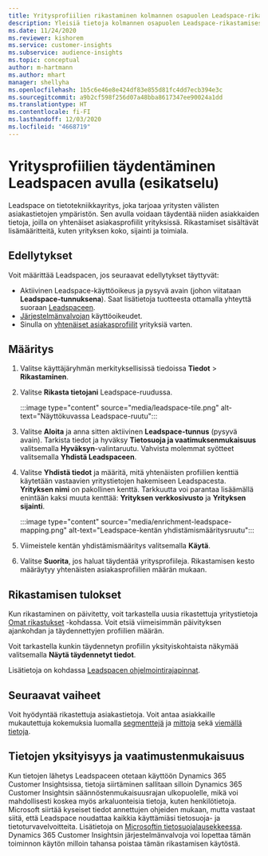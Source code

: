 ```yaml
---
title: Yritysprofiilien rikastaminen kolmannen osapuolen Leadspace-rikastamisella
description: Yleisiä tietoja kolmannen osapuolen Leadspace-rikastamisesta.
ms.date: 11/24/2020
ms.reviewer: kishorem
ms.service: customer-insights
ms.subservice: audience-insights
ms.topic: conceptual
author: m-hartmann
ms.author: mhart
manager: shellyha
ms.openlocfilehash: 1b5c6e46e8e424df83e855d81fc4dd7ecb394e3c
ms.sourcegitcommit: a9b2cf598f256d07a48bba8617347ee90024a1dd
ms.translationtype: HT
ms.contentlocale: fi-FI
ms.lasthandoff: 12/03/2020
ms.locfileid: "4668719"
---
```

# <a name="enrichment-of-company-profiles-with-leadspace-preview"></a>Yritysprofiilien täydentäminen Leadspacen avulla (esikatselu)

Leadspace on tietotekniikkayritys, joka tarjoaa yritysten välisten asiakastietojen ympäristön. Sen avulla voidaan täydentää niiden asiakkaiden tietoja, joilla on yhtenäiset asiakasprofiilit yrityksissä. Rikastamiset sisältävät lisämääritteitä, kuten yrityksen koko, sijainti ja toimiala.

## <a name="prerequisites"></a>Edellytykset

Voit määrittää Leadspacen, jos seuraavat edellytykset täyttyvät:

- Aktiivinen Leadspace-käyttöoikeus ja pysyvä avain (johon viitataan **Leadspace-tunnuksena**). Saat lisätietoja tuotteesta ottamalla yhteyttä suoraan [Leadspaceen](https://www.leadspace.com/products/leadspace-on-demand/).
- [Järjestelmänvalvojan](permissions.md#administrator) käyttöoikeudet.
- Sinulla on [yhtenäiset asiakasprofiilit](customer-profiles.md) yrityksiä varten.

## <a name="configuration"></a>Määritys

1. Valitse käyttäjäryhmän merkityksellisissä tiedoissa **Tiedot** > **Rikastaminen**.

1. Valitse **Rikasta tietojani** Leadspace-ruudussa.

   :::image type="content" source="media/leadspace-tile.png" alt-text="Näyttökuvassa Leadspace-ruutu":::

1. Valitse **Aloita** ja anna sitten aktiivinen **Leadspace-tunnus** (pysyvä avain). Tarkista tiedot ja hyväksy **Tietosuoja ja vaatimuksenmukaisuus** valitsemalla **Hyväksyn**-valintaruutu. Vahvista molemmat syötteet valitsemalla **Yhdistä Leadspaceen**.

1. Valitse **Yhdistä tiedot** ja määritä, mitä yhtenäisten profiilien kenttiä käytetään vastaavien yritystietojen hakemiseen Leadspacesta. **Yrityksen nimi** on pakollinen kenttä. Tarkkuutta voi parantaa lisäämällä enintään kaksi muuta kenttää: **Yrityksen verkkosivusto** ja **Yrityksen sijainti**.

   :::image type="content" source="media/enrichment-leadspace-mapping.png" alt-text="Leadspace-kentän yhdistämismääritysruutu":::
   
1. Viimeistele kentän yhdistämismääritys valitsemalla **Käytä**.

1. Valitse **Suorita**, jos haluat täydentää yritysprofiileja. Rikastamisen kesto määräytyy yhtenäisten asiakasprofiilien määrän mukaan.

## <a name="enrichment-results"></a>Rikastamisen tulokset

Kun rikastaminen on päivitetty, voit tarkastella uusia rikastettuja yritystietoja [Omat rikastukset](enrichment-hub.md) -kohdassa. Voit etsiä viimeisimmän päivityksen ajankohdan ja täydennettyjen profiilien määrän.

Voit tarkastella kunkin täydennetyn profiilin yksityiskohtaista näkymää valitsemalla **Näytä täydennetyt tiedot**.

Lisätietoja on kohdassa [Leadspacen ohjelmointirajapinnat](https://support.leadspace.com/hc/en-us/sections/201997649-API).

## <a name="next-steps"></a>Seuraavat vaiheet

Voit hyödyntää rikastettuja asiakastietoja. Voit antaa asiakkaille mukautettuja kokemuksia luomalla [segmenttejä](segments.md) ja [mittoja](measures.md) sekä [viemällä tietoja](export-destinations.md).

## <a name="data-privacy-and-compliance"></a>Tietojen yksityisyys ja vaatimustenmukaisuus

Kun tietojen lähetys Leadspaceen otetaan käyttöön Dynamics 365 Customer Insightsissa, tietoja siirtäminen sallitaan silloin Dynamics 365 Customer Insightsin säännöstenmukaisuusrajan ulkopuolelle, mikä voi mahdollisesti koskea myös arkaluonteisia tietoja, kuten henkilötietoja. Microsoft siirtää kyseiset tiedot annettujen ohjeiden mukaan, mutta vastaat siitä, että Leadspace noudattaa kaikkia käyttämiäsi tietosuoja- ja tietoturvavelvoitteita. Lisätietoja on [Microsoftin tietosuojalausekkeessa](https://go.microsoft.com/fwlink/?linkid=396732).
Dynamics 365 Customer Insightsin järjestelmänvalvoja voi lopettaa tämän toiminnon käytön milloin tahansa poistaa tämän rikastamisen käytöstä.